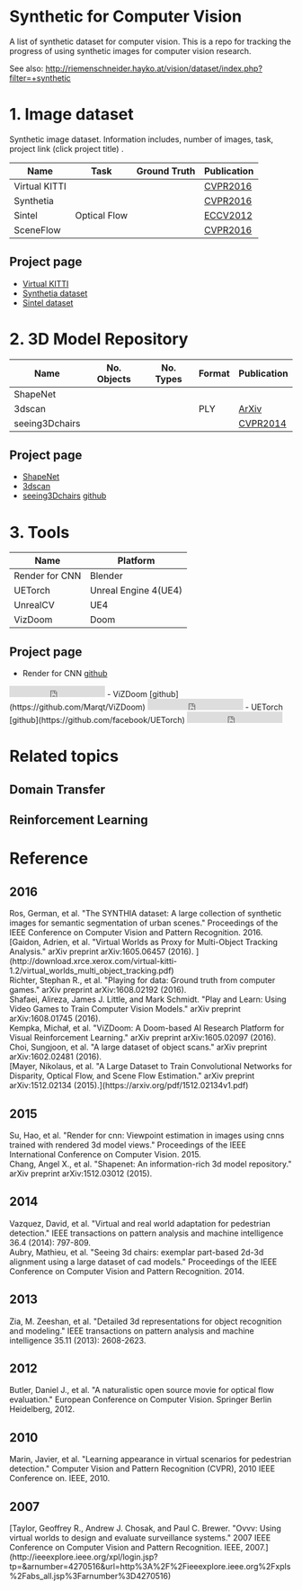 # Synthetic for Computer Vision

A list of synthetic dataset for computer vision. This is a repo for tracking the progress of using synthetic images for computer vision research.

See also: http://riemenschneider.hayko.at/vision/dataset/index.php?filter=+synthetic

# 1. Image dataset
Synthetic image dataset. Information includes, number of images, task, project link (click project title) .

| Name                 | Task          | Ground Truth  |   Publication                      |
| ---                  | ---           | ------------- |   ---                       |
| Virtual KITTI        |               |               |  [CVPR2016](#virtualkitti)  |
| Synthetia            |               |               |  [CVPR2016](#synthetis)     |
| Sintel               | Optical Flow  |               |  [ECCV2012](#sintel)        |
| SceneFlow            |               |               |  [CVPR2016](#sceneflow)     |

## Project page

- [Virtual KITTI](http://www.xrce.xerox.com/Research-Development/Computer-Vision/Proxy-Virtual-Worlds)
- [Synthetia dataset](http://synthia-dataset.net/)
- [Sintel dataset](http://sintel.is.tue.mpg.de/)

# 2. 3D Model Repository

| Name                    | No. Objects | No. Types | Format | Publication          |
| ---                     | ---         | ---       | ---    | ---                  |
| ShapeNet                |             |           |        |                      |
| 3dscan                  |             |           | PLY    | [ArXiv](#3dscan)     |
| seeing3Dchairs          |             |           |        | [CVPR2014](#chair)   |

## Project page
- [ShapeNet](http://shapenet.cs.stanford.edu/)
- [3dscan](http://redwood-data.org/3dscan/)
- [seeing3Dchairs](http://www.di.ens.fr/willow/research/seeing3Dchairs/) [github](https://github.com/dimatura/seeing3d)

# 3. Tools

| Name           | Platform             |
| ---            | ---                  |
| Render for CNN | Blender              |
| UETorch        | Unreal Engine 4(UE4) |
| UnrealCV       | UE4                  |
| VizDoom        | Doom                 |

## Project page
- Render for CNN
[github](https://github.com/shapenet/RenderForCNN)
<iframe src="http://ghbtns.com/github-btn.html?user=shapenet&repo=RenderForCNN&type=star&count=true" frameborder="0" scrolling="0" width="170px" height="20px"></iframe>
- ViZDoom
[github](https://github.com/Marqt/ViZDoom)
<iframe src="http://ghbtns.com/github-btn.html?user=Marqt&repo=ViZDoom&type=star&count=true" frameborder="0" scrolling="0" width="170px" height="20px"></iframe>
- UETorch
[github](https://github.com/facebook/UETorch)
<iframe src="http://ghbtns.com/github-btn.html?user=facebook&repo=UETorch&type=star&count=true" frameborder="0" scrolling="0" width="170px" height="20px"></iframe>

# Related topics
## Domain Transfer

## Reinforcement Learning

# Reference

## 2016
 
<div id='synthia'></div>
Ros, German, et al. "The SYNTHIA dataset: A large collection of synthetic images for semantic segmentation of urban scenes." Proceedings of the IEEE Conference on Computer Vision and Pattern Recognition. 2016. 

<div id='virtualkitti'></div>
[Gaidon, Adrien, et al. "Virtual Worlds as Proxy for Multi-Object Tracking Analysis." arXiv preprint arXiv:1605.06457 (2016). ](http://download.xrce.xerox.com/virtual-kitti-1.2/virtual_worlds_multi_object_tracking.pdf)

<div id='playing_for_data'></div>
Richter, Stephan R., et al. "Playing for data: Ground truth from computer games." arXiv preprint arXiv:1608.02192 (2016).

<div id='play_and_learn'></div>
Shafaei, Alireza, James J. Little, and Mark Schmidt. "Play and Learn: Using Video Games to Train Computer Vision Models." arXiv preprint arXiv:1608.01745 (2016).

<div id='vizdoom'></div>
Kempka, Michał, et al. "ViZDoom: A Doom-based AI Research Platform for Visual Reinforcement Learning." arXiv preprint arXiv:1605.02097 (2016).

<div id='3dscan'></div>
Choi, Sungjoon, et al. "A large dataset of object scans." arXiv preprint arXiv:1602.02481 (2016).

<div id='sceneflow'></div>
[Mayer, Nikolaus, et al. "A Large Dataset to Train Convolutional Networks for Disparity, Optical Flow, and Scene Flow Estimation." arXiv preprint arXiv:1512.02134 (2015).](https://arxiv.org/pdf/1512.02134v1.pdf)

## 2015
<div id='render_for_cnn'></div>
Su, Hao, et al. "Render for cnn: Viewpoint estimation in images using cnns trained with rendered 3d model views." Proceedings of the IEEE International Conference on Computer Vision. 2015.

<div id='shapenet'></div>
Chang, Angel X., et al. "Shapenet: An information-rich 3d model repository." arXiv preprint arXiv:1512.03012 (2015).

## 2014
<div id='pedestrian'></div>
Vazquez, David, et al. "Virtual and real world adaptation for pedestrian detection." IEEE transactions on pattern analysis and machine intelligence 36.4 (2014): 797-809.

<div id='chair'></div>
Aubry, Mathieu, et al. "Seeing 3d chairs: exemplar part-based 2d-3d alignment using a large dataset of cad models." Proceedings of the IEEE Conference on Computer Vision and Pattern Recognition. 2014.

## 2013
Zia, M. Zeeshan, et al. "Detailed 3d representations for object recognition and modeling." IEEE transactions on pattern analysis and machine intelligence 35.11 (2013): 2608-2623.

## 2012
<div id='sintel'></div>
Butler, Daniel J., et al. "A naturalistic open source movie for optical flow evaluation." European Conference on Computer Vision. Springer Berlin Heidelberg, 2012.

## 2010
Marin, Javier, et al. "Learning appearance in virtual scenarios for pedestrian detection." Computer Vision and Pattern Recognition (CVPR), 2010 IEEE Conference on. IEEE, 2010.

## 2007
<div id='ovvv'></div>
[Taylor, Geoffrey R., Andrew J. Chosak, and Paul C. Brewer. "Ovvv: Using virtual worlds to design and evaluate surveillance systems." 2007 IEEE Conference on Computer Vision and Pattern Recognition. IEEE, 2007.](http://ieeexplore.ieee.org/xpl/login.jsp?tp=&arnumber=4270516&url=http%3A%2F%2Fieeexplore.ieee.org%2Fxpls%2Fabs_all.jsp%3Farnumber%3D4270516)







